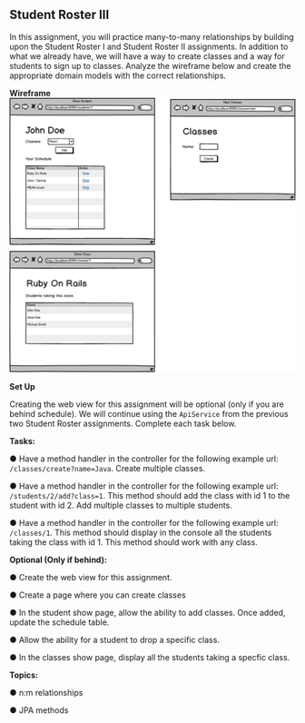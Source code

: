 ## Student Roster III
In this assignment, you will practice many-to-many relationships by building upon the Student Roster I and Student Roster II assignments. In addition to what we already have, we will have a way to create classes and a way for students to sign up to classes. Analyze the wireframe below and create the appropriate domain models with the correct relationships.

**Wireframe**
![classes](wireframe.png)

**Set Up**

Creating the web view for this assignment will be optional (only if you are behind schedule). We will continue using the ```ApiService``` from the previous two Student Roster assignments. Complete each task below.

**Tasks:**

● Have a method handler in the controller for the following example url: ```/classes/create?name=Java```. Create multiple classes.

● Have a method handler in the controller for the following example url: ```/students/2/add?class=1```. This method should add the class with id 1 to the student with id 2. Add multiple classes to multiple students.

● Have a method handler in the controller for the following example url: ```/classes/1```. This method should display in the console all the students taking the class with id 1. This method should work with any class.

**Optional (Only if behind):**

● Create the web view for this assignment.

● Create a page where you can create classes

● In the student show page, allow the ability to add classes. Once added, update the schedule table.

● Allow the ability for a student to drop a specific class.

● In the classes show page, display all the students taking a specfic class.

**Topics:**

● n:m relationships

● JPA methods


